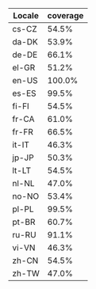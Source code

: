 ﻿| Locale | coverage |
| ------ | -------- |
| cs-CZ | 54.5% |
| da-DK | 53.9% |
| de-DE | 66.1% |
| el-GR | 51.2% |
| en-US | 100.0% |
| es-ES | 99.5% |
| fi-FI | 54.5% |
| fr-CA | 61.0% |
| fr-FR | 66.5% |
| it-IT | 46.3% |
| jp-JP | 50.3% |
| lt-LT | 54.5% |
| nl-NL | 47.0% |
| no-NO | 53.4% |
| pl-PL | 99.5% |
| pt-BR | 60.7% |
| ru-RU | 91.1% |
| vi-VN | 46.3% |
| zh-CN | 54.5% |
| zh-TW | 47.0% |
